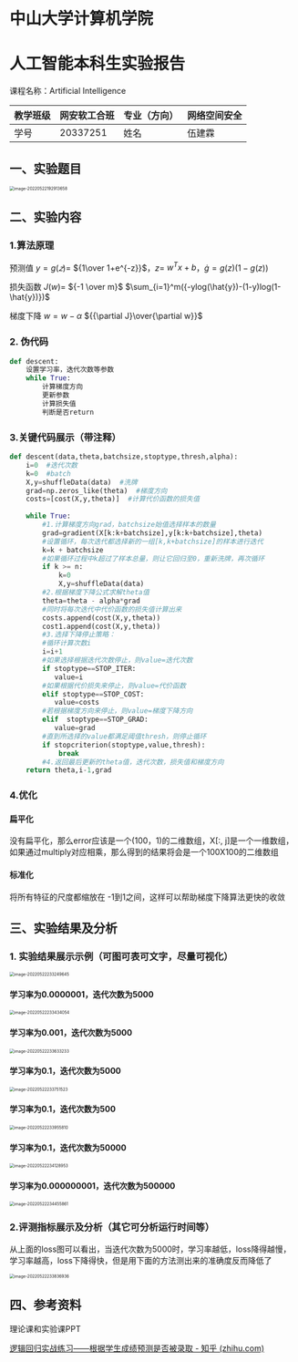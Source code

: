 # 中山大学计算机学院

# **人工智能本科生实验报告**

 

课程名称：Artificial Intelligence

| 教学班级 | 网安软工合班 | 专业（方向） | 网络空间安全 |
| -------- | ------------ | ------------ | ------------ |
| 学号     | 20337251     | 姓名         | 伍建霖       |

## 一、实验题目

<img src="D:\CodeField\TP\image-20220522192913658.png" alt="image-20220522192913658" style="zoom:50%;" />

## 二、实验内容

### 1.算法原理

预测值 ${y = g(𝑧) =}$ ${1\over 1+e^{-z}}$，${z =}$ ${w^Tx+b}$，${\dot{g} = g(z)(1-g(z))}$

损失函数 ${J(w) = }$ ${-1 \over m}$ $\sum_{i=1}^m({-ylog(\hat{y})-(1-y)log(1-\hat{y})})$

梯度下降 ${w = w - \alpha}$ ${{\partial J}\over{\partial w}}$

### 2. 伪代码

```python
def descent:
    设置学习率，迭代次数等参数
    while True:
        计算梯度方向
        更新参数
        计算损失值
        判断是否return
```

### 3.关键代码展示（带注释）

```python
def descent(data,theta,batchsize,stoptype,thresh,alpha):
    i=0  #迭代次数
    k=0  #batch
    X,y=shuffleData(data)  #洗牌
    grad=np.zeros_like(theta)  #梯度方向
    costs=[cost(X,y,theta)]  #计算代价函数的损失值
    
    while True:
        #1.计算梯度方向grad，batchsize始值选择样本的数量
        grad=gradient(X[k:k+batchsize],y[k:k+batchsize],theta) 
        #设置循环，每次迭代都选择新的一组[k,k+batchsize]的样本进行迭代
        k=k + batchsize
        #如果循环过程中k超过了样本总量，则让它回归至0，重新洗牌，再次循环
        if k >= n:
            k=0
            X,y=shuffleData(data)
        #2.根据梯度下降公式求解theta值
        theta=theta - alpha*grad
        #同时将每次迭代中代价函数的损失值计算出来
        costs.append(cost(X,y,theta)) 
        cost1.append(cost(X,y,theta))
        #3.选择下降停止策略：
        #循环计算次数i
        i=i+1  
        #如果选择根据迭代次数停止，则value=迭代次数
        if stoptype==STOP_ITER:
           value=i
        #如果根据代价损失来停止，则value=代价函数
        elif stoptype==STOP_COST:
           value=costs
        #若根据梯度方向来停止，则value=梯度下降方向
        elif  stoptype==STOP_GRAD:
           value=grad
        #直到所选择的value都满足阈值thresh，则停止循环
        if stopcriterion(stoptype,value,thresh):
            break
        #4.返回最后更新的theta值，迭代次数，损失值和梯度方向
    return theta,i-1,grad
```

### 4.优化

#### 扁平化

没有扁平化，那么error应该是一个(100，1)的二维数组，X[:, j]是一个一维数组，如果通过multiply对应相乘，那么得到的结果将会是一个100X100的二维数组

#### 标准化

将所有特征的尺度都缩放在 -1到1之间，这样可以帮助梯度下降算法更快的收敛

## 三、实验结果及分析

### 1. 实验结果展示示例（可图可表可文字，尽量可视化）

<img src="D:\CodeField\TP\image-20220522233249645.png" alt="image-20220522233249645" style="zoom:50%;" />

#### 学习率为0.0000001，迭代次数为5000

<img src="D:\CodeField\TP\image-20220522233434054.png" alt="image-20220522233434054" style="zoom:50%;" />

#### 学习率为0.001，迭代次数为5000

<img src="D:\CodeField\TP\image-20220522233633233.png" alt="image-20220522233633233" style="zoom:50%;" />

#### 学习率为0.1，迭代次数为5000

<img src="D:\CodeField\TP\image-20220522233751523.png" alt="image-20220522233751523" style="zoom:50%;" />

#### 学习率为0.1，迭代次数为500

<img src="D:\CodeField\TP\image-20220522233955810.png" alt="image-20220522233955810" style="zoom:50%;" />

#### 学习率为0.1，迭代次数为50000

<img src="D:\CodeField\TP\image-20220522234128953.png" alt="image-20220522234128953" style="zoom:50%;" />

#### 学习率为0.000000001，迭代次数为500000

<img src="D:\CodeField\TP\image-20220522234455861.png" alt="image-20220522234455861" style="zoom:50%;" />

### 2.评测指标展示及分析（其它可分析运行时间等）

​	从上面的loss图可以看出，当迭代次数为5000时，学习率越低，loss降得越慢，学习率越高，loss下降得快，但是用下面的方法测出来的准确度反而降低了

<img src="D:\CodeField\TP\image-20220522233836936.png" alt="image-20220522233836936" style="zoom:50%;" />

## 四、参考资料

理论课和实验课PPT

[逻辑回归实战练习——根据学生成绩预测是否被录取 - 知乎 (zhihu.com)](https://zhuanlan.zhihu.com/p/61414743)
